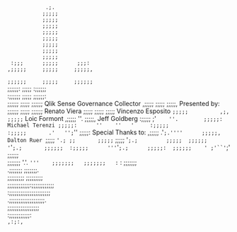 
                .;.                                   
               ;;;;;               
               ;;;;;               
               ;;;;;               
               ;;;;;               
               ;;;;;               
               ;;;;;               
               ;;;;;               
               ;;;;;               
     :;;;      ;;;;;      ;;;:     
    ,;;;;;     ;;;;;     ;;;;;,    
   `;;;;;;     ;;;;;     ;;;;;;`   
   ;;;;;;:     ;;;;;     :;;;;;;   
  :;;;;;;      ;;;;;      ;;;;;;:  
  ;;;;;;       ;;;;;       ;;;;;;                   Qlik Sense Governance Collector
 ,;;;;;        ;;;;;        ;;;;;,                  Presented by:
 ;;;;;;        ;;;;;        ;;;;;;                  Renato Viera
 ;;;;;         ;;;;;         ;;;;;                  Vincenzo Esposito
`;;;;;          ,;,          ;;;;;`                 Loic Formont
,;;;;;             ''.       ;;;;;,                 Jeff Goldberg
:;;;;;     ;'`    ''.        ;;;;;:                 Michael Terenzi
;;;;;:      ''    ''   '     :;;;;;                 
:;;;;;       .'   '';`''     ;;;;;:                 Special Thanks to:
,;;;;;        .'`;.''''      ;;;;;,                 Dalton Ruer
`;;;;;         `'.; ;;       ;;;;;`
 ;;;;;         '`;.;         ;;;;; 
 ;;;;;;       '`'`;.;       ;;;;;; 
 :;;;;;      '''`'`;.;      ;;;;;: 
  ;;;;;;    ' ;'``'`;'     ;;;;;;  
  ;;;;;;;   '.'.  `'''    ;;;;;;;  
   ;;;;;;;   :`     :    ;;;;;;;   
   .;;;;;;;             ;;;;;;;.   
    ;;;;;;;;;         ;;;;;;;;;    
     ;;;;;;;;;;;;:;;;;;;;;;;;;     
      :;;;;;;;;;;;;;;;;;;;;;;      
       .;;;;;;;;;;;;;;;;;;;.       
         ;;;;;;;;;;;;;;;;;         
           :;;;;;;;;;;;:           
              `,:;:,`              
